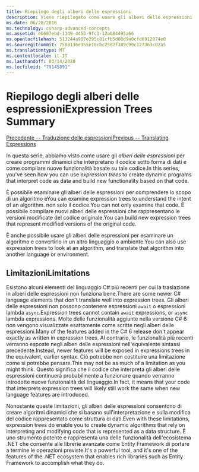 ```yaml
---
title: Riepilogo degli alberi delle espressioni
description: Viene riepilogato come usare gli alberi delle espressioni per creare programmi dinamici che interpretano il codice sotto forma di dati e creare nuove funzionalità basate su tale codice.
ms.date: 06/20/2016
ms.technology: csharp-advanced-concepts
ms.assetid: eb687ebd-1149-4453-9fc1-12a084495a66
ms.openlocfilehash: 513244a987e295c81cfb5d00d9a0cfd6912074e0
ms.sourcegitcommit: 7588136e355e10cbc2582f389c90c127363c02a5
ms.translationtype: MT
ms.contentlocale: it-IT
ms.lasthandoff: 03/14/2020
ms.locfileid: "79145891"
---
```

# <a name="expression-trees-summary"></a><span data-ttu-id="3243e-103">Riepilogo degli alberi delle espressioni</span><span class="sxs-lookup"><span data-stu-id="3243e-103">Expression Trees Summary</span></span>

[<span data-ttu-id="3243e-104">Precedente -- Traduzione delle espressioni</span><span class="sxs-lookup"><span data-stu-id="3243e-104">Previous -- Translating Expressions</span></span>](expression-trees-translating.md)

<span data-ttu-id="3243e-105">In questa serie, abbiamo visto come usare gli *alberi delle espressioni* per creare programmi dinamici che interpretano il codice sotto forma di dati e come compilare nuove funzionalità basate su tale codice.</span><span class="sxs-lookup"><span data-stu-id="3243e-105">In this series, you've seen how you can use *expression trees* to create dynamic programs that interpret code as data and build new functionality based on that code.</span></span>

<span data-ttu-id="3243e-106">È possibile esaminare gli alberi delle espressioni per comprendere lo scopo di un algoritmo e</span><span class="sxs-lookup"><span data-stu-id="3243e-106">You can examine expression trees to understand the intent of an algorithm.</span></span> <span data-ttu-id="3243e-107">non solo il codice.</span><span class="sxs-lookup"><span data-stu-id="3243e-107">You can not only examine that code.</span></span> <span data-ttu-id="3243e-108">È possibile compilare nuovi alberi delle espressioni che rappresentano le versioni modificate del codice originale.</span><span class="sxs-lookup"><span data-stu-id="3243e-108">You can build new expression trees that represent modified versions of the original code.</span></span>

<span data-ttu-id="3243e-109">È anche possibile usare gli alberi delle espressioni per esaminare un algoritmo e convertirlo in un altro linguaggio o ambiente.</span><span class="sxs-lookup"><span data-stu-id="3243e-109">You can also use expression trees to look at an algorithm, and translate that algorithm into another language or environment.</span></span>

## <a name="limitations"></a><span data-ttu-id="3243e-110">Limitazioni</span><span class="sxs-lookup"><span data-stu-id="3243e-110">Limitations</span></span>

<span data-ttu-id="3243e-111">Esistono alcuni elementi del linguaggio C# più recenti per cui la traslazione in alberi delle espressioni non funziona bene.</span><span class="sxs-lookup"><span data-stu-id="3243e-111">There are some newer C# language elements that don't translate well into expression trees.</span></span> <span data-ttu-id="3243e-112">Gli alberi delle espressioni non possono contenere espressioni `await` o espressioni lambda `async`.</span><span class="sxs-lookup"><span data-stu-id="3243e-112">Expression trees cannot contain `await` expressions, or `async` lambda expressions.</span></span> <span data-ttu-id="3243e-113">Molte delle funzionalità aggiunte nella versione C# 6 non vengono visualizzate esattamente come scritte negli alberi delle espressioni.</span><span class="sxs-lookup"><span data-stu-id="3243e-113">Many of the features added in the C# 6 release don't appear exactly as written in expression trees.</span></span> <span data-ttu-id="3243e-114">Al contrario, le funzionalità più recenti verranno esposte negli alberi delle espressioni nell'equivalente sintassi precedente.</span><span class="sxs-lookup"><span data-stu-id="3243e-114">Instead, newer features will be exposed in expressions trees in the equivalent, earlier syntax.</span></span> <span data-ttu-id="3243e-115">Ciò potrebbe non costituire una limitazione come si potrebbe pensare.</span><span class="sxs-lookup"><span data-stu-id="3243e-115">This may not be as much of a limitation as you might think.</span></span> <span data-ttu-id="3243e-116">Questo significa che il codice che interpreta gli alberi delle espressioni continuerà probabilmente a funzionare quando verranno introdotte nuove funzionalità del linguaggio.</span><span class="sxs-lookup"><span data-stu-id="3243e-116">In fact, it means that your code that interprets expression trees will likely still work the same when new language features are introduced.</span></span>

<span data-ttu-id="3243e-117">Nonostante queste limitazioni, gli alberi delle espressioni consentono di creare algoritmi dinamici che si basano sull'interpretazione e sulla modifica del codice rappresentato come struttura di dati.</span><span class="sxs-lookup"><span data-stu-id="3243e-117">Even with these limitations, expression trees do enable you to create dynamic algorithms that rely on interpreting and modifying code that is represented as a data structure.</span></span> <span data-ttu-id="3243e-118">È uno strumento potente e rappresenta una delle funzionalità dell'ecosistema .NET che consente alle librerie avanzate come Entity Framework di portare a termine le operazioni previste.</span><span class="sxs-lookup"><span data-stu-id="3243e-118">It's a powerful tool, and it's one of the features of the .NET ecosystem that enables rich libraries such as Entity Framework to accomplish what they do.</span></span>
